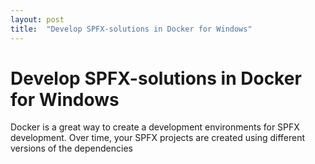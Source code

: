 ```yaml
---
layout: post
title:  "Develop SPFX-solutions in Docker for Windows"
---
```


# Develop SPFX-solutions in Docker for Windows
Docker is a great way to create a development environments for SPFX development.
Over time, your SPFX projects are created using different versions of the dependencies